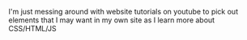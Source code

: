 I'm just messing around with website tutorials on youtube to pick out elements that I may want in my own site as I learn more about CSS/HTML/JS
